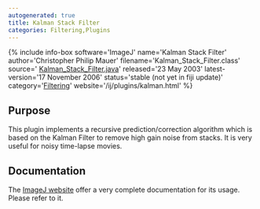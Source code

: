 ```yaml
---
autogenerated: true
title: Kalman Stack Filter
categories: Filtering,Plugins
---
```


{% include info-box software='ImageJ' name='Kalman Stack Filter' author='Christopher Philip Mauer' filename='Kalman\_Stack\_Filter.class' source=' [Kalman\_Stack\_Filter.java](/ij/plugins/download/Kalman_Stack_Filter.java)' released='23 May 2003' latest-version='17 November 2006' status='stable (not yet in fiji update)' category='[Filtering](Category_Filtering)' website='/ij/plugins/kalman.html' %}

Purpose
-------

This plugin implements a recursive prediction/correction algorithm which is based on the Kalman Filter to remove high gain noise from stacks. It is very useful for noisy time-lapse movies.

Documentation
-------------

The [ImageJ website](/ij/plugins/kalman.html) offer a very complete documentation for its usage. Please refer to it.

 
